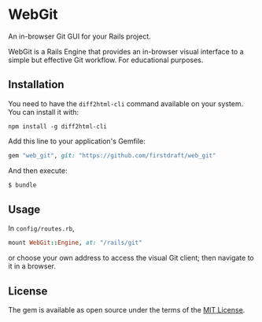 # WebGit

An in-browser Git GUI for your Rails project.

WebGit is a Rails Engine that provides an in-browser visual interface to a simple but effective Git workflow. For educational purposes.

## Installation

You need to have the `diff2html-cli` command available on your system. You can install it with:

```
npm install -g diff2html-cli
```

Add this line to your application's Gemfile:

```ruby
gem "web_git", git: "https://github.com/firstdraft/web_git"
```

And then execute:
```bash
$ bundle
```

## Usage

In `config/routes.rb`,

```ruby
mount WebGit::Engine, at: "/rails/git"
```

or choose your own address to access the visual Git client; then navigate to it in a browser.

## License

The gem is available as open source under the terms of the [MIT License](http://opensource.org/licenses/MIT).
